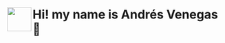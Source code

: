 # <img src="https://raw.githubusercontent.com/andresvenegasr/andresvenegasr/master/favicon.ico" align="left" height="56" width="56" > Hi! my name is Andrés Venegas 👋



<!--
**andresvenegasr/andresvenegasr** is a ✨ _special_ ✨ repository because its `README.md` (this file) appears on your GitHub profile.

Here are some ideas to get you started:

- 🔭 I’m currently working on ...
- 🌱 I’m currently learning ...
- 👯 I’m looking to collaborate on ...
- 🤔 I’m looking for help with ...
- 💬 Ask me about ...
- 📫 How to reach me: ...
- 😄 Pronouns: ...
- ⚡ Fun fact: ...
-->
